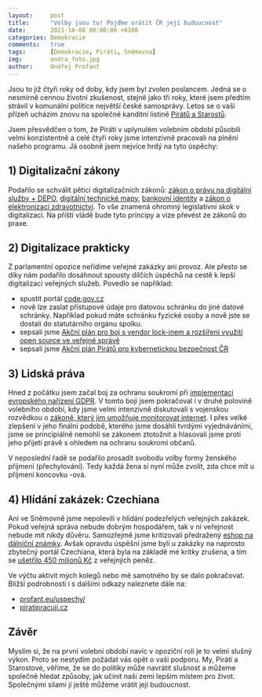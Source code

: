```yaml
---
layout:     post
title:      "Volby jsou tu! Pojďme vrátit ČR její budoucnost"
date:       2021-10-08 00:00:00 +0100
categories: Demokracie
comments:   true
tags:       [Demokracie, Piráti, Sněmovna]
img:        ondra_foto.jpg
author:     Ondřej Profant
---
```


Jsou to již čtyři roky od doby, kdy jsem byl zvolen poslancem. Jedná se o nesmírně cennou životní zkušenost, stejně jako tři roky, které jsem předtím strávil v komunální politice největší české samosprávy. Letos se o vaši přízeň ucházím znovu na společné kanditní listině [Pirátů a Starostů](https://www.piratiastarostove.cz/kandidati/kraj/praha/).

<!--more-->

Jsem přesvědčen o tom, že Piráti v uplynulém volebním období působili velmi konzistentně a celé čtyři roky jsme intenzivně pracovali na plnění našeho programu. Já osobně jsem nejvíce hrdý na tyto úspěchy:

## 1) Digitalizační zákony

Podařilo se schválit pětici digitalizačních zákonů: [zákon o právu na digitální služby + DEPO](https://www.profant.eu/2021/digitalni-revoluce.html), [digitální technické mapy](https://www.profant.eu/2019/dtm-vybor.html), [bankovní identity](https://www.profant.eu/2019/sonia.html) a [zákon o elektronizaci zdravotnictví](https://www.profant.eu/2021/digitalizace-zdravotnictvi.html). To vše znamená ohromný legislativní skok v digitalizaci. Na příští vládě bude tyto principy a vize převést ze zákonů do praxe.

## 2) Digitalizace prakticky

Z parlamentní opozice neřídíme veřejné zakázky ani provoz. Ale přesto se díky nám podařilo dosáhnout spousty dílčích úspěchů na cestě k lepší digitalizaci veřejných služeb. Povedlo se například:

- spustit portál [code.gov.cz](https://code.gov.cz)
- nově lze zaslat přístupové údaje pro datovou schránku do jiné datové schránky. Například pokud máte schránku fyzické osoby a nově jste se dostali do statutárního orgánu spolku. 
- sepsali jsme [Akční plán pro boj s vendor lock-inem a rozšíření využití open source ve veřejné správě](https://www.profant.eu/2020/akcni-plan-OS.html)
- sepsali jsme [Akční plán Pirátů pro kybernetickou bezpečnost ČR](https://www.profant.eu/assets/pdf/appkb.pdf)

## 3) Lidská práva

Hned z počátku jsem začal boj za ochranu soukromí při [implementaci evropského nařízení GDPR](https://www.profant.eu/2019/prinos-gdpr.html). V tomto boji jsem pokračoval i v druhé polovině volebního období, kdy jsme velmi intenzivně diskutovali s vojenskou rozvědkou o [zákoně, který jim umožňuje monitorovat internet](https://www.piratskelisty.cz/clanek-3860-piratum-se-podarilo-prosadit-aby-vojenske-zpravodajstvi-nemohlo-sledovat-online-komunikaci-nedostatecne-osetreni-aktivnich-zasahu-a-derava-kontrola-vsak-pretrvavaji). I přes velké zlepšení v jeho finální podobě, kterého jsme dosáhli tvrdými vyjednáváními, jsme se principiálně nemohli se zákonem ztotožnit a hlasovali jsme proti jeho přijetí právě s ohledem na ochranu soukromí občanů.

V neposlední řadě se podařilo prosadit svobodu volby formy ženského příjmení (přechylování). Tedy každá žena si nyní může zvolit, zda chce mít u příjmení koncovku -ová.

## 4) Hlídání zakázek: Czechiana

Ani ve Sněmovně jsme nepolevili v hlídání podezřelých veřejných zakázek. Pokud veřejná správa nebude dobrým hospodářem, tak v ní veřejnost nebude mít nikdy důvěru. Samozřejmě jsme kritizovali předražený [eshop na dálniční známky](https://www.profant.eu/2020/eshop-znamky.html). Avšak opravdu úspěšní jsme byli u zakázky na naprosto zbytečný portál Czechiana, která byla na základě mé kritky zrušena, a tím se [ušetřilo 450 milionů Kč](https://www.profant.eu/2020/czechiana.html) z veřejných peněz.

Ve výčtu aktivit mých kolegů nebo mě samotného by se dalo pokračovat. Bližší podrobnosti i s dalšími odkazy naleznete dále na:

- [profant.eu/uspechy/](https://www.profant.eu/uspechy/)
- [piratipracuji.cz](https://piratipracuji.cz/)

## Závěr

Myslím si, že na první volební období navíc v opoziční roli je to velmi slušný výkon. Proto se nestydím požádat vás opět o vaši podporu. My, Piráti a Starostové, věříme, že se do politiky může navrátit slušnost a můžeme společně hledat způsoby, jak učinit naši zemi lepším místem pro život. Společnými silami jí ještě můžeme vrátit její budoucnost.
